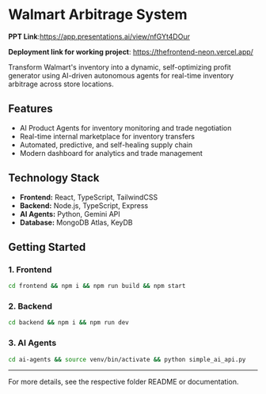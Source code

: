 # Walmart Arbitrage System

**PPT Link**:https://app.presentations.ai/view/nfGYt4DOur

**Deployment link for working project**: https://thefrontend-neon.vercel.app/

Transform Walmart's inventory into a dynamic, self-optimizing profit generator using AI-driven autonomous agents for real-time inventory arbitrage across store locations.

## Features
- AI Product Agents for inventory monitoring and trade negotiation
- Real-time internal marketplace for inventory transfers
- Automated, predictive, and self-healing supply chain
- Modern dashboard for analytics and trade management

## Technology Stack
- **Frontend:** React, TypeScript, TailwindCSS
- **Backend:** Node.js, TypeScript, Express
- **AI Agents:** Python, Gemini API
- **Database:** MongoDB Atlas, KeyDB

## Getting Started

### 1. Frontend
```sh
cd frontend && npm i && npm run build && npm start
```

### 2. Backend
```sh
cd backend && npm i && npm run dev
```

### 3. AI Agents
```sh
cd ai-agents && source venv/bin/activate && python simple_ai_api.py
```

---

For more details, see the respective folder README or documentation.
